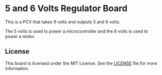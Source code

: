 # 5 and 6 Volts Regulator Board

<!-- Harry Boyd - 02/09/2024 - github.com/hboyd255 -->

This is a PCV that takes 9 volts and outputs 5 and 6 volts.

The 5 volts is used to power a microcontroller and the 6 volts is used to power
a motor.

## License

This board is licensed under the MIT License. See the [LICENSE](LICENSE) file
for more information.
